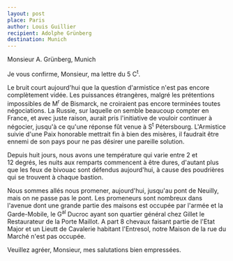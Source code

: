 ```yaml
---
layout: post
place: Paris
author: Louis Guillier
recipient: Adolphe Grünberg
destination: Munich
---
```


Monsieur A. Grünberg, Munich


Je vous confirme, Monsieur, ma lettre du 5 C<sup>t</sup>.

Le bruit court aujourd'hui que la question d'armistice n'est pas encore
complètement vidée. Les puissances étrangères, malgré les prétentions
impossibles de M<sup>r</sup> de Bismarck, ne croiraient pas encore terminées toutes
négociations. La Russie, sur laquelle on semble beaucoup compter en France, et
avec juste raison, aurait pris l'initiative de vouloir continuer à négocier,
jusqu'à ce qu'une réponse fût venue à S<sup>t</sup> Pétersbourg. L'Armistice suivie d'une
Paix honorable mettrait fin à bien des misères, il faudrait être ennemi de son
pays pour ne pas désirer une pareille solution.

Depuis huit jours, nous avons une température qui varie entre 2 et 12 degrés,
les nuits aux remparts commencent à être dures, d'autant plus que les feux de
bivouac sont défendus aujourd'hui, à cause des poudrières qui se trouvent
à chaque bastion.

Nous sommes allés nous promener, aujourd'hui, jusqu'au pont de Neuilly, mais
on ne passe pas le pont. Les promeneurs sont nombreux dans l'avenue dont une
grande partie des maisons est occupée par l'armée et la Garde-Mobile,
le G<sup>al</sup> Ducroc ayant son quartier général chez Gillet le Restaurateur de la Porte
Maillot. A part 8 chevaux faisant partie de l'Etat Major et un Lieutt de
Cavalerie habitant l'Entresol, notre Maison de la rue du Marché n'est pas
occupée.

Veuillez agréer, Monsieur, mes salutations bien empressées.

